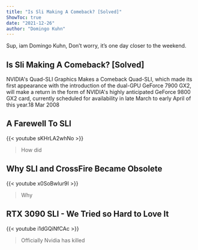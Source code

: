 ```yaml
---
title: "Is Sli Making A Comeback? [Solved]"
ShowToc: true 
date: "2021-12-26"
author: "Domingo Kuhn" 
---
```


Sup, iam Domingo Kuhn, Don’t worry, it’s one day closer to the weekend.
## Is Sli Making A Comeback? [Solved]
NVIDIA's Quad-SLI Graphics Makes a Comeback Quad-SLI, which made its first appearance with the introduction of the dual-GPU GeForce 7900 GX2, will make a return in the form of NVIDIA's highly anticipated GeForce 9800 GX2 card, currently scheduled for availability in late March to early April of this year.18 Mar 2008

## A Farewell To SLI
{{< youtube sKHrLA2whNo >}}
>How did 

## Why SLI and CrossFire Became Obsolete
{{< youtube x0SoBwlur9I >}}
>Why 

## RTX 3090 SLI - We Tried so Hard to Love It
{{< youtube i1dGQiNfCAc >}}
>Officially Nvidia has killed 

